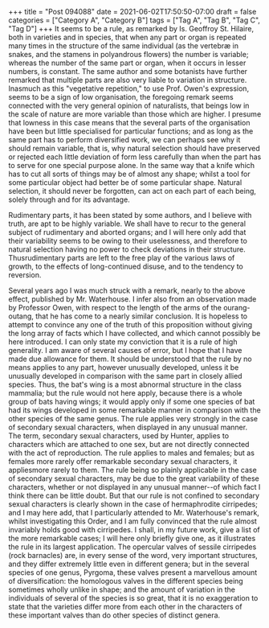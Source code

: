 +++
title = "Post 094088"
date = 2021-06-02T17:50:50-07:00
draft = false
categories = ["Category A", "Category B"]
tags = ["Tag A", "Tag B", "Tag C", "Tag D"]
+++
It seems to be a rule, as remarked by Is. Geoffroy St. Hilaire, both in varieties and in species, that when any part or organ is repeated many times in the structure of the same individual (as the vertebræ in snakes, and the stamens in polyandrous flowers) the number is variable; whereas the number of the same part or organ, when it occurs in lesser numbers, is constant. The same author and some botanists have further remarked that multiple parts are also very liable to variation in structure. Inasmuch as this "vegetative repetition," to use Prof. Owen's expression, seems to be a sign of low organisation, the foregoing remark seems connected with the very general opinion of naturalists, that beings low in the scale of nature are more variable than those which are higher. I presume that lowness in this case means that the several parts of the organisation have been but little specialised for particular functions; and as long as the same part has to perform diversified work, we can perhaps see why it should remain variable, that is, why natural selection should have preserved or rejected each little deviation of form less carefully than when the part has to serve for one special purpose alone. In the same way that a knife which has to cut all sorts of things may be of almost any shape; whilst a tool for some particular object had better be of some particular shape. Natural selection, it should never be forgotten, can act on each part of each being, solely through and for its advantage.

Rudimentary parts, it has been stated by some authors, and I believe with truth, are apt to be highly variable. We shall have to recur to the general subject of rudimentary and aborted organs; and I will here only add that their variability seems to be owing to their uselessness, and therefore to natural selection having no power to check deviations in their structure. Thusrudimentary parts are left to the free play of the various laws of growth, to the effects of long-continued disuse, and to the tendency to reversion.

Several years ago I was much struck with a remark, nearly to the above effect, published by Mr. Waterhouse. I infer also from an observation made by Professor Owen, with respect to the length of the arms of the ourang-outang, that he has come to a nearly similar conclusion. It is hopeless to attempt to convince any one of the truth of this proposition without giving the long array of facts which I have collected, and which cannot possibly be here introduced. I can only state my conviction that it is a rule of high generality. I am aware of several causes of error, but I hope that I have made due allowance for them. It should be understood that the rule by no means applies to any part, however unusually developed, unless it be unusually developed in comparison with the same part in closely allied species. Thus, the bat's wing is a most abnormal structure in the class mammalia; but the rule would not here apply, because there is a whole group of bats having wings; it would apply only if some one species of bat had its wings developed in some remarkable manner in comparison with the other species of the same genus. The rule applies very strongly in the case of secondary sexual characters, when displayed in any unusual manner. The term, secondary sexual characters, used by Hunter, applies to characters which are attached to one sex, but are not directly connected with the act of reproduction. The rule applies to males and females; but as females more rarely offer remarkable secondary sexual characters, it appliesmore rarely to them. The rule being so plainly applicable in the case of secondary sexual characters, may be due to the great variability of these characters, whether or not displayed in any unusual manner--of which fact I think there can be little doubt. But that our rule is not confined to secondary sexual characters is clearly shown in the case of hermaphrodite cirripedes; and I may here add, that I particularly attended to Mr. Waterhouse's remark, whilst investigating this Order, and I am fully convinced that the rule almost invariably holds good with cirripedes. I shall, in my future work, give a list of the more remarkable cases; I will here only briefly give one, as it illustrates the rule in its largest application. The opercular valves of sessile cirripedes (rock barnacles) are, in every sense of the word, very important structures, and they differ extremely little even in different genera; but in the several species of one genus, Pyrgoma, these valves present a marvellous amount of diversification: the homologous valves in the different species being sometimes wholly unlike in shape; and the amount of variation in the individuals of several of the species is so great, that it is no exaggeration to state that the varieties differ more from each other in the characters of these important valves than do other species of distinct genera.
